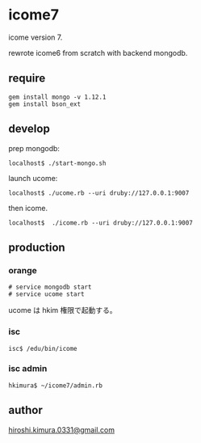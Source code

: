 # icome7

icome version 7.

rewrote icome6 from scratch with backend mongodb.

## require

````
gem install mongo -v 1.12.1
gem install bson_ext
````

## develop

prep mongodb:

````
localhost$ ./start-mongo.sh
````

launch ucome:

````
localhost$ ./ucome.rb --uri druby://127.0.0.1:9007
````

then icome.

````
localhost$  ./icome.rb --uri druby://127.0.0.1:9007
````

## production

### orange

````
# service mongodb start
# service ucome start
````

ucome は hkim 権限で起動する。

### isc

````
isc$ /edu/bin/icome
````

### isc admin

````
hkimura$ ~/icome7/admin.rb
````


## author

hiroshi.kimura.0331@gmail.com


